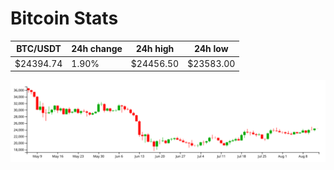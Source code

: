 # Bitcoin Stats

BTC/USDT|24h change|24h high|24h low|
|---|---|---|---|
|$24394.74|1.90%|$24456.50|$23583.00|

<img src="./chart.svg">
